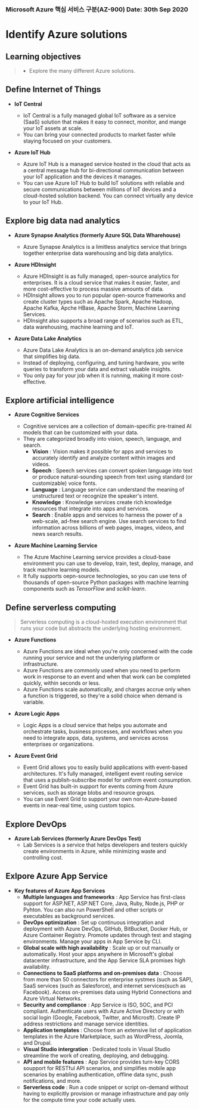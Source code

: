 ### Microsoft Azure 핵심 서비스 구분(AZ-900)																						Date: 30th Sep 2020	

#  Identify Azure solutions

## Learning objectives 

> - Explore the many different Azure solutions.



## Define Internet of Things

- __IoT Central__
  - IoT Central is a fully managed global IoT software as a service (SaaS) solution that makes it easy to connect, monitor, and mange your IoT assets at scale.
  - You can bring your connected products to market faster while staying focused on your customers.

- __Azure IoT Hub__
  - Azure IoT Hub is a managed service hosted in the cloud that acts as a central message hub for bi-directional communication between your IoT application and the devices it manages.
  - You can use Azure IoT Hub to build IoT solutions with reliable and secure communications between millions of IoT devices and a cloud-hosted solution backend. You can connect virtually any device to your IoT Hub.



## Explore big data nad analytics

- __Azure Synapse Analytics (formerly Azure SQL Data Wharehouse)__
  - Azure Synapse Analytics is a limitless analytics service that brings together enterprise data warehousing and big data analytics.

- __Azure HDInsight__
  - Azure HDInsight is as fully managed, open-source analytics for enterprises. It is a cloud service that makes it easier, faster, and more cost-effective to process massive amounts of data.
  - HDInsight allows you to run popular open-source frameworks and create cluster types such as Apache Spark, Apache Hadoop, Apache Kafka, Apche HBase, Apache Storm, Machine Learning Services.
  - HDInsight also supports a broad range of scenarios such as ETL, data warehousing, machine learning and IoT.

- __Azure Data Lake Analytics__
  - Azure Data Lake Analytics is an on-demand analytics job service that simplifies big data.
  - Instead of deploying, configuring, and tuning hardware, you write queries to transform your data and extract valuable insights.
  - You only pay for your job when it is running, making it more cost-effective.



## Explore artificial intelligence

- __Azure Cognitive Services__
  - Cognitive services are a collection of domain-specific pre-trained AI models that can be customized with your data.
  - They are categorized broadly into vision, speech, language, and search.
    - __Vision__ : Vision makes it possible for apps and services to accurately identify and analyze content within images and videos.
    - __Speech__ : Speech services can convert spoken language into text or produce natural-sounding speech from text using standard (or customizable) voice fonts.
    - __Language__ : Language service can understand the meaning of unstructured text or recognize the speaker's intent.
    - __Knowledge__ : Knowledge services create rich knowledge resources that integrate into apps and services.
    - __Search__ : Enable apps and services to harness the power of a web-scale, ad-free search engine. Use search services to find information across billions of web pages, images, videos, and news search results.

- __Azure Machine Learning Service__
  - The Azure Machine Learning service provides a cloud-base environment you can use to develop, train, test, deploy, manage, and track machine learning models.
  - It fully supports oepn-source technologies, so you can use tens of thousands of open-source Python packages with machine learning components such as _TensorFlow_ and _scikit-learn_.



## Define serverless computing

> Serverless computing is a cloud-hosted execution environment that runs your code but abstracts the underlying hosting environment.

- __Azure Functions__
  - Azure Functions are ideal when you're only concerned with the code running your service and not the underlying platform or infrastructure.
  - Azure Functions are commonly used when you need to perform work in response to an event and when that work can be completed quickly, within seconds or less.
  - Azure Functions scale automatically, and charges accrue only when a function is triggered, so they're a solid choice when demand is variable.

- __Azure Logic Apps__
  - Logic Apps is a cloud service that helps you automate and orchestrate tasks, business processes, and workflows when you need to integrate apps, data, systems, and services across enterprises or organizations.

- __Azure Event Grid__
  - Event Grid allows you to easily build applications with event-based architectures. It's fully managed, intelligent event routing service that uses a publish-subscribe model for uniform event consumption.
  - Event Grid has built-in support for events coming from Azure services, such as storage blobs and resource groups.
  - You can use Event Grid to support your own non-Azure-based events in near-real time, using custom topics.



## Explore DevOps

- __Azure Lab Services (formerly Azure DevOps Test)__
  - Lab Services is a service that helps developers and testers quickly create environments in Azure, while minimizing waste and controlling cost.



## Exlpore Azure App Service

- __Key features of Azure App Services__
  - __Multiple languages and frameworks__ : App Service has first-class support for ASP.NET, ASP.NET Core, Java, Ruby, Node.js, PHP or Pyhton. You can also run PowerShell and other scripts or executables as background services.
  - __DevOps optimization__ : Set up continuous integration and deployment with Azure DevOps, GitHub, BitBucket, Docker Hub, or Azure Container Registry. Promote updates through test and staging environments. Manage your apps in App Service by CLI.
  - __Global scale with high availability__ : Scale up or out manually or automatically. Host your apps anywhere in Microsoft's global datacenter infrastructure, and the App Service SLA promises high availability.
  - __Connections to SaaS platforms and on-premises data__ : Choose from more than 50 connectors for enterprise systmes (such as SAP), SaaS services (such as Salesforce), and internet services(such as Facebook). Access on-premises data using Hybrid Connections and Azure Virtual Networks.
  - __Security and compliance__ : App Service is ISO, SOC, and PCI compliant. Authenticate users with Azure Active Directory or with social login (Google, Facebook, Twitter, and Microsft). Create IP address restrictions and manage service identities.
  - __Application templates__ : Choose from an extensive list of application templates in the Azure Marketplace, such as WordPress, Joomla, and Drupal.
  - __Visual Studio intergration__ : Dedicated tools in Visual Studio streamline the work of creating, deploying, and debugging.
  - __API and mobile features__ : App Service provides turn-key CORS soupport for RESTful API scenarios, and simplifies mobile app scenarios by enabling authentication, offline data sync, push notifications, and more.
  - __Serverless code__ : Run a code snippet or script on-demand without having to explicitly provision or manage infrastructure and pay only for the compute time your code actually uses.

